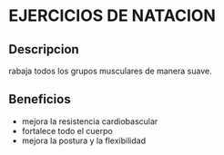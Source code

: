 # EJERCICIOS DE NATACION

## Descripcion 
rabaja todos los grupos musculares de manera suave.

## Beneficios
 - mejora la resistencia cardiobascular
 - fortalece todo el cuerpo
 - mejora la postura y la flexibilidad

 